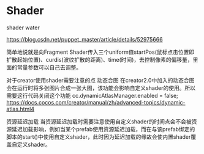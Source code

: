 # Shader
shader water

https://blog.csdn.net/puppet_master/article/details/52975666

简单地说就是向Fragment Shader传入三个uniform值startPos(鼠标点击位置即扩散起始位置)、curdis(波纹扩散的距离)、time(时间)，去控制像素的偏移量，里面的常量参数可以自己去调整。

对于creator使用shader需要注意的点
动态合图
在creator2.0中加入的动态合图会在运行时将多张图片合成一张大图，该功能会影响自定义shader的使用。所以需要这行代码关闭这个功能 cc.dynamicAtlasManager.enabled = false;
https://docs.cocos.com/creator/manual/zh/advanced-topics/dynamic-atlas.html4

资源延迟加载
当资源延迟加载时需要注意使用自定义shader的时间点会不会被资源延迟加载影响，例如当某个prefab使用资源延迟加载，而在与该prefab绑定的脚本的start()中使用自定义shader，此时因为延迟加载的缘故会使内置shader覆盖自定义shader。
